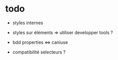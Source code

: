 # todo

* styles internes
* styles sur éléments
    => utiliser developper tools ?

* bdd properties <=> caniuse
* compatibilité selecteurs ?

